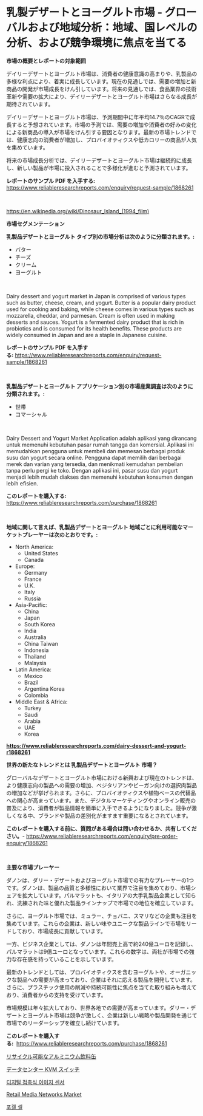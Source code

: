 <p><h1>乳製デザートとヨーグルト市場 - グローバルおよび地域分析：地域、国レベルの分析、および競争環境に焦点を当てる</h1></p><p><strong>市場の概要とレポートの対象範囲</strong></p>
<p><p>デイリーデザートとヨーグルト市場は、消費者の健康意識の高まりや、乳製品の多様な利点により、着実に成長しています。現在の見通しでは、需要の増加と新商品の開発が市場成長をけん引しています。将来の見通しでは、食品業界の技術革新や需要の拡大により、デイリーデザートとヨーグルト市場はさらなる成長が期待されています。</p><p>デイリーデザートとヨーグルト市場は、予測期間中に年平均14.7％のCAGRで成長すると予想されています。市場の予測では、需要の増加や消費者の好みの変化による新商品の導入が市場をけん引する要因となります。最新の市場トレンドでは、健康志向の消費者が増加し、プロバイオティクスや低カロリーの商品が人気を集めています。</p><p>将来の市場成長分析では、デイリーデザートとヨーグルト市場は継続的に成長し、新しい製品が市場に投入されることで多様化が進むと予測されています。</p></p>
<p><strong>レポートのサンプル PDF を入手する:</strong> <a href="https://www.reliableresearchreports.com/enquiry/request-sample/1868261">https://www.reliableresearchreports.com/enquiry/request-sample/1868261</a></p>
<p>&nbsp;</p>
<p><a href="https://en.wikipedia.org/wiki/Dinosaur_Island_(1994_film)">https://en.wikipedia.org/wiki/Dinosaur_Island_(1994_film)</a></p>
<p><strong>市場セグメンテーション</strong></p>
<p><strong>乳製品デザートとヨーグルト タイプ別の市場分析は次のように分類されます。:</strong></p>
<p><ul><li>バター</li><li>チーズ</li><li>クリーム</li><li>ヨーグルト</li></ul></p>
<p>&nbsp;</p>
<p><p>Dairy dessert and yogurt market in Japan is comprised of various types such as butter, cheese, cream, and yogurt. Butter is a popular dairy product used for cooking and baking, while cheese comes in various types such as mozzarella, cheddar, and parmesan. Cream is often used in making desserts and sauces. Yogurt is a fermented dairy product that is rich in probiotics and is consumed for its health benefits. These products are widely consumed in Japan and are a staple in Japanese cuisine.</p></p>
<p><strong>レポートのサンプル PDF を入手する:</strong>&nbsp;<a href="https://www.reliableresearchreports.com/enquiry/request-sample/1868261">https://www.reliableresearchreports.com/enquiry/request-sample/1868261</a></p>
<p>&nbsp;</p>
<p><strong> 乳製品デザートとヨーグルト アプリケーション別の市場産業調査は次のように分類されます。:</strong></p>
<p><ul><li>世帯</li><li>コマーシャル</li></ul></p>
<p>&nbsp;</p>
<p><p>Dairy Dessert and Yogurt Market Application adalah aplikasi yang dirancang untuk memenuhi kebutuhan pasar rumah tangga dan komersial. Aplikasi ini memudahkan pengguna untuk membeli dan memesan berbagai produk susu dan yogurt secara online. Pengguna dapat memilih dari berbagai merek dan varian yang tersedia, dan menikmati kemudahan pembelian tanpa perlu pergi ke toko. Dengan aplikasi ini, pasar susu dan yogurt menjadi lebih mudah diakses dan memenuhi kebutuhan konsumen dengan lebih efisien.</p></p>
<p><strong>このレポートを購入する:</strong>&nbsp; <a href="https://www.reliableresearchreports.com/purchase/1868261">https://www.reliableresearchreports.com/purchase/1868261</a></p>
<p>&nbsp;</p>
<p><strong>地域に関して言えば、乳製品デザートとヨーグルト 地域ごとに利用可能なマーケットプレーヤーは次のとおりです。:</strong></p>
<p><ul>
    <li>
        North America:
        <ul>
            <li>United States</li>
            <li>Canada</li>
        </ul>
    </li>
    <li>
        Europe:
        <ul>
            <li>Germany</li>
            <li>France</li>
            <li>U.K.</li>
            <li>Italy</li>
            <li>Russia</li>
        </ul>
    </li>
    <li>
        Asia-Pacific:
        <ul>
            <li>China</li>
            <li>Japan</li>
            <li>South Korea</li>
            <li>India</li>
            <li>Australia</li>
            <li>China Taiwan</li>
            <li>Indonesia</li>
            <li>Thailand</li>
            <li>Malaysia</li>
        </ul>
    </li>
    <li>
        Latin America:
        <ul>
            <li>Mexico</li>
            <li>Brazil</li>
            <li>Argentina Korea</li>
            <li>Colombia</li>
        </ul>
    </li>
    <li>
        Middle East & Africa:
        <ul>
            <li>Turkey</li>
            <li>Saudi</li>
            <li>Arabia</li>
            <li>UAE</li>
            <li>Korea</li>
        </ul>
    </li>
    </ul></p>
<p><strong><a href="https://www.reliableresearchreports.com/dairy-dessert-and-yogurt-r1868261">https://www.reliableresearchreports.com/dairy-dessert-and-yogurt-r1868261</a></strong>&nbsp;</p>
<p><strong>世界の新たなトレンドとは 乳製品デザートとヨーグルト 市場？</strong></p>
<p><p>グローバルなデザートとヨーグルト市場における新興および現在のトレンドは、より健康志向の製品への需要の増加、ベジタリアンやビーガン向けの選択肉製品の増加などが挙げられます。さらに、プロバイオティクスや植物ベースの代替品への関心が高まっています。また、デジタルマーケティングやオンライン販売の普及により、消費者が製品情報を簡単に入手できるようになりました。競争が激しくなる中、ブランドや製品の差別化がますます重要になるとされています。</p></p>
<p><strong>このレポートを購入する前に、質問がある場合は問い合わせるか、共有してください。</strong>- <a href="https://www.reliableresearchreports.com/enquiry/pre-order-enquiry/1868261">https://www.reliableresearchreports.com/enquiry/pre-order-enquiry/1868261</a></p>
<p>&nbsp;</p>
<p><strong>主要な市場プレーヤー</strong></p>
<p><p>ダノンは、ダリー・デザートおよびヨーグルト市場での有力なプレーヤーの1つです。ダノンは、製品の品質と多様性において業界で注目を集めており、市場シェアを拡大しています。パルマラットも、イタリアの大手乳製品企業として知られ、洗練された味と優れた製品ラインナップで市場での地位を確立しています。</p><p>さらに、ヨーグルト市場では、ミュラー、チョバニ、スマリなどの企業も注目を集めています。これらの企業は、新しい味やユニークな製品ラインで市場をリードしており、市場成長に貢献しています。</p><p>一方、ビジネス企業としては、ダノンは年間売上高で約240億ユーロを記録し、パルマラットは9億ユーロとなっています。これらの数字は、両社が市場での強力な存在感を持っていることを示しています。</p><p>最新のトレンドとしては、プロバイオティクスを含むヨーグルトや、オーガニックな製品への需要が高まっており、企業はそれに応える製品を開発しています。さらに、プラスチック使用の削減や持続可能性に焦点を当てた取り組みも増えており、消費者からの支持を受けています。</p><p>市場規模は年々拡大しており、世界各地での需要が高まっています。ダリー・デザートとヨーグルト市場は競争が激しく、企業は新しい戦略や製品開発を通じて市場でのリーダーシップを確立し続けています。</p></p>
<p><strong>このレポートを購入する:</strong>&nbsp;&nbsp;<a href="https://www.reliableresearchreports.com/purchase/1868261">https://www.reliableresearchreports.com/purchase/1868261</a></p>
<p><p><a href="https://github.com/schmahlson/Market-Research-Report-List-2/blob/main/8863349109906.md">リサイクル可能なアルミニウム飲料缶</a></p><p><a href="https://github.com/roulaayoub-saad/Market-Research-Report-List-2/blob/main/8250118109782.md">データセンター KVM スイッチ</a></p><p><a href="https://github.com/Nicolasrown5/Market-Research-Report-List-1/blob/main/8756832122801.md">디지털 접촉식 이미지 센서</a></p><p><a href="https://github.com/marthawweekle/Market-Research-Report-List-2/blob/main/retail-media-networks-market.md">Retail Media Networks Market</a></p><p><a href="https://github.com/shampaakter36/Market-Research-Report-List-1/blob/main/7270257122802.md">포켈 셀</a></p></p>